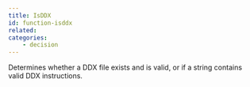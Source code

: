 ```yaml
---
title: IsDDX
id: function-isddx
related:
categories:
    - decision
---
```


Determines whether a DDX file exists and is valid, or if a string contains valid DDX instructions.